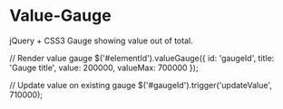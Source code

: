 Value-Gauge
===========

jQuery + CSS3 Gauge showing value out of total.

// Render value gauge
$('#elementId').valueGauge({
	id: 'gaugeId',
	title: 'Gauge title',
	value: 200000,
	valueMax: 700000
});

// Update value on existing gauge
$('#gaugeId').trigger('updateValue', 710000);